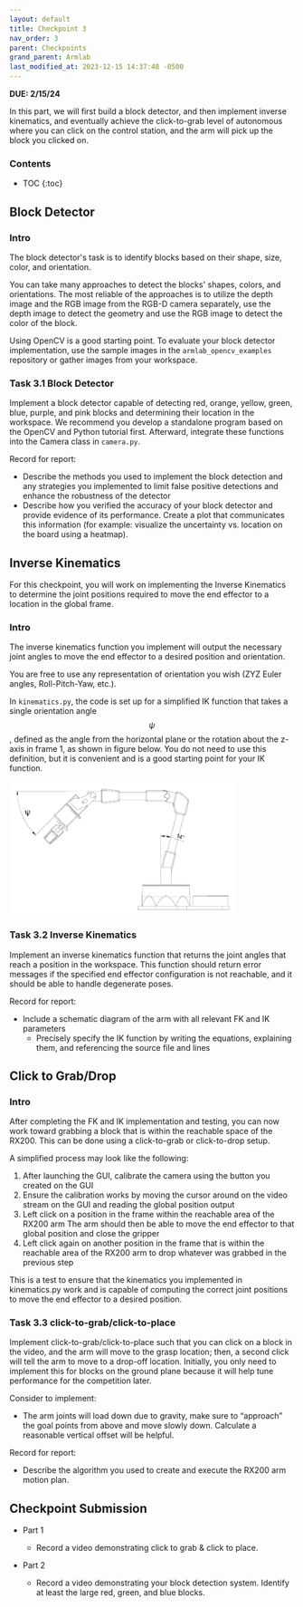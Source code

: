 ```yaml
---
layout: default
title: Checkpoint 3
nav_order: 3
parent: Checkpoints
grand_parent: Armlab
last_modified_at: 2023-12-15 14:37:48 -0500
---
```


**DUE: 2/15/24**

In this part, we will first build a block detector, and then implement inverse kinematics, and eventually achieve the click-to-grab level of autonomous where you can click on the control station, and the arm will pick up the block you clicked on.

### Contents
* TOC
{:toc}

## Block Detector
### Intro
The block detector's task is to identify blocks based on their shape, size, color, and orientation.

You can take many approaches to detect the blocks' shapes, colors, and orientations. The most reliable of the approaches is to utilize the depth image and the RGB image from the RGB-D camera separately, use the depth image to detect the geometry and use the RGB image to detect the color of the block.

Using OpenCV is a good starting point. To evaluate your block detector implementation, use the sample images in the `armlab_opencv_examples` repository or gather images from your workspace.

### Task 3.1 Block Detector
Implement a block detector capable of detecting red, orange, yellow, green, blue, purple, and pink blocks and determining their location in the workspace.
We recommend you develop a standalone program based on the OpenCV and Python tutorial first. Afterward, integrate these functions into the Camera class in `camera.py`.

Record for report:
- Describe the methods you used to implement the block detection and any strategies you implemented to limit false positive detections and enhance the robustness of the detector
- Describe how you verified the accuracy of your block detector and provide evidence of its performance. Create a plot that communicates this information (for example: visualize the uncertainty vs. location on the board using a heatmap).

## Inverse Kinematics
For this checkpoint, you will work on implementing the Inverse Kinematics to determine the joint positions required to move the end effector to a location in the global frame.
### Intro
The inverse kinematics function you implement will output the necessary joint angles to move the end effector to a desired position and orientation. 

You are free to use any representation of orientation you wish (ZYZ Euler angles, 
Roll-Pitch-Yaw, etc.).  

In `kinematics.py`, the code is set up for a simplified IK function that takes a single orientation angle $$\psi$$, defined as the angle from the horizontal plane or the rotation about the z-axis in frame 1, as shown in figure below. You do not need to use this definition, but it is convenient and is a good starting point for your IK function.

<a class="image-link" href="/assets/images/armlab/checkpoints/checkpoin3-ik.png"><img src="/assets/images/armlab/checkpoints/checkpoin3-ik.png" alt="" style="max-width:400px;"/>
</a>

### Task 3.2 Inverse Kinematics
Implement an inverse kinematics function that returns the joint angles that reach a position in the workspace. This function should return error messages if the specified end effector configuration is not reachable, and it should be able to handle degenerate poses.

Record for report:
- Include a schematic diagram of the arm with all relevant FK and IK parameters
    - Precisely specify the IK function by writing the equations, explaining them, and referencing the source file and lines

## Click to Grab/Drop
### Intro
After completing the FK and IK implementation and testing, you can now work toward grabbing a block that is within the reachable space of the RX200. This can be done using a click-to-grab or click-to-drop setup.

A simplified process may look like the following:
1. After launching the GUI, calibrate the camera using the button you created on the GUI
2. Ensure the calibration works by moving the cursor around on the video stream on the GUI and reading the global position output
3. Left click on a position in the frame within the reachable area of the RX200 arm
The arm should then be able to move the end effector to that global position and close the gripper
4. Left click again on another position in the frame that is within the reachable area of the RX200 arm to drop whatever was grabbed in the previous step

This is a test to ensure that the kinematics you implemented in kinematics.py work and is capable of computing the correct joint positions to move the end effector to a desired position.

### Task 3.3 click-to-grab/click-to-place
Implement click-to-grab/click-to-place such that you can click on a block in the video, and the arm will move to the grasp location; then, a second click will tell the arm to move to a drop-off location. Initially, you only need to implement this for blocks on the ground plane because it will help tune performance for the competition later. 

Consider to implement:
- The arm joints will load down due to gravity, make sure to “approach” the goal points from above and move slowly down. Calculate a reasonable vertical offset will be helpful.

Record for report:
- Describe the algorithm you used to create and execute the RX200 arm motion plan.

## Checkpoint Submission
- Part 1
    - Record a video demonstrating click to grab & click to place.

- Part 2
    - Record a video demonstrating your block detection system. Identify at least the large red, green, and blue blocks.

